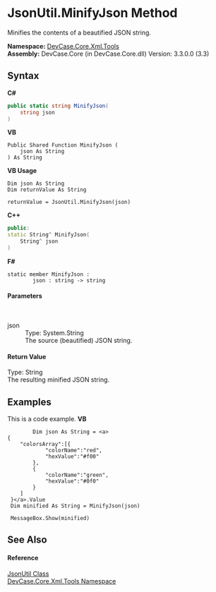# JsonUtil.MinifyJson Method 
 

Minifies the contents of a beautified JSON string.

**Namespace:**&nbsp;<a href="N_DevCase_Core_Xml_Tools">DevCase.Core.Xml.Tools</a><br />**Assembly:**&nbsp;DevCase.Core (in DevCase.Core.dll) Version: 3.3.0.0 (3.3)

## Syntax

**C#**<br />
``` C#
public static string MinifyJson(
	string json
)
```

**VB**<br />
``` VB
Public Shared Function MinifyJson ( 
	json As String
) As String
```

**VB Usage**<br />
``` VB Usage
Dim json As String
Dim returnValue As String

returnValue = JsonUtil.MinifyJson(json)
```

**C++**<br />
``` C++
public:
static String^ MinifyJson(
	String^ json
)
```

**F#**<br />
``` F#
static member MinifyJson : 
        json : string -> string 

```


#### Parameters
&nbsp;<dl><dt>json</dt><dd>Type: System.String<br />The source (beautified) JSON string.</dd></dl>

#### Return Value
Type: String<br />The resulting minified JSON string.

## Examples
This is a code example. 
**VB**<br />
``` VB
        Dim json As String = <a>
{
    "colorsArray":[{
            "colorName":"red",
            "hexValue":"#f00"
        },
        {
            "colorName":"green",
            "hexValue":"#0f0"
        }
    ]
 }</a>.Value
 Dim minified As String = MinifyJson(json)

 MessageBox.Show(minified)
```


## See Also


#### Reference
<a href="T_DevCase_Core_Xml_Tools_JsonUtil">JsonUtil Class</a><br /><a href="N_DevCase_Core_Xml_Tools">DevCase.Core.Xml.Tools Namespace</a><br />